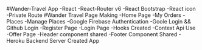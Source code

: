 #Wander-Travel App 
-React
-React-Router v6
-React Bootstrap
-React icon
-Private Route
#Wander Travel Page Making
-Home Page
-My Orders
-Places
-Manage Places
-Google Firebase Authentication 
-Goole Login && Github Login
-Register Page 
-Login Page
-Hooks Created
-Context Api Use
-Offer Page 
-Header component shared 
-Footer Component Shared
-Heroku Backend Server Created App
